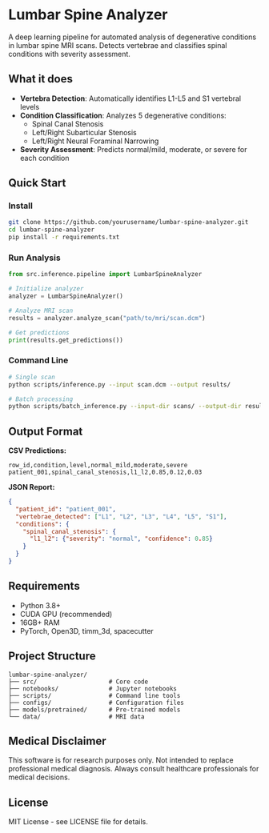 # Lumbar Spine Analyzer

A deep learning pipeline for automated analysis of degenerative conditions in lumbar spine MRI scans. Detects vertebrae and classifies spinal conditions with severity assessment.

## What it does

- **Vertebra Detection**: Automatically identifies L1-L5 and S1 vertebral levels
- **Condition Classification**: Analyzes 5 degenerative conditions:
  - Spinal Canal Stenosis
  - Left/Right Subarticular Stenosis  
  - Left/Right Neural Foraminal Narrowing
- **Severity Assessment**: Predicts normal/mild, moderate, or severe for each condition

## Quick Start

### Install
```bash
git clone https://github.com/yourusername/lumbar-spine-analyzer.git
cd lumbar-spine-analyzer
pip install -r requirements.txt
```

### Run Analysis
```python
from src.inference.pipeline import LumbarSpineAnalyzer

# Initialize analyzer
analyzer = LumbarSpineAnalyzer()

# Analyze MRI scan
results = analyzer.analyze_scan("path/to/mri/scan.dcm")

# Get predictions
print(results.get_predictions())
```

### Command Line
```bash
# Single scan
python scripts/inference.py --input scan.dcm --output results/

# Batch processing
python scripts/batch_inference.py --input-dir scans/ --output-dir results/
```

## Output Format

**CSV Predictions:**
```csv
row_id,condition,level,normal_mild,moderate,severe
patient_001,spinal_canal_stenosis,l1_l2,0.85,0.12,0.03
```

**JSON Report:**
```json
{
  "patient_id": "patient_001",
  "vertebrae_detected": ["L1", "L2", "L3", "L4", "L5", "S1"],
  "conditions": {
    "spinal_canal_stenosis": {
      "l1_l2": {"severity": "normal", "confidence": 0.85}
    }
  }
}
```

## Requirements

- Python 3.8+
- CUDA GPU (recommended)
- 16GB+ RAM
- PyTorch, Open3D, timm_3d, spacecutter

## Project Structure
```
lumbar-spine-analyzer/
├── src/                    # Core code
├── notebooks/              # Jupyter notebooks
├── scripts/                # Command line tools
├── configs/                # Configuration files
├── models/pretrained/      # Pre-trained models
└── data/                   # MRI data
```

## Medical Disclaimer

This software is for research purposes only. Not intended to replace professional medical diagnosis. Always consult healthcare professionals for medical decisions.

## License

MIT License - see LICENSE file for details. 
